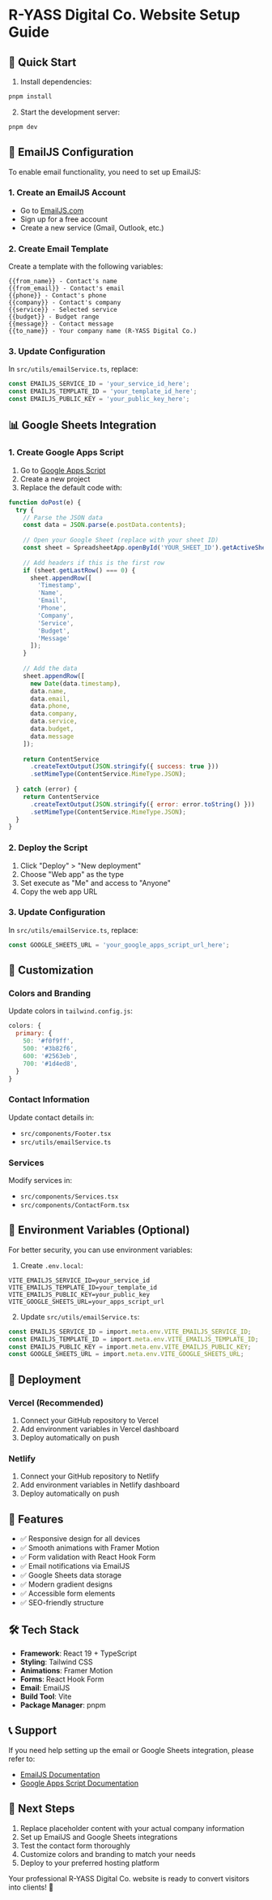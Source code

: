 # R-YASS Digital Co. Website Setup Guide

## 🚀 Quick Start

1. Install dependencies:
```bash
pnpm install
```

2. Start the development server:
```bash
pnpm dev
```

## 📧 EmailJS Configuration

To enable email functionality, you need to set up EmailJS:

### 1. Create an EmailJS Account
- Go to [EmailJS.com](https://www.emailjs.com/)
- Sign up for a free account
- Create a new service (Gmail, Outlook, etc.)

### 2. Create Email Template
Create a template with the following variables:
```
{{from_name}} - Contact's name
{{from_email}} - Contact's email
{{phone}} - Contact's phone
{{company}} - Contact's company
{{service}} - Selected service
{{budget}} - Budget range
{{message}} - Contact message
{{to_name}} - Your company name (R-YASS Digital Co.)
```

### 3. Update Configuration
In `src/utils/emailService.ts`, replace:
```typescript
const EMAILJS_SERVICE_ID = 'your_service_id_here';
const EMAILJS_TEMPLATE_ID = 'your_template_id_here';
const EMAILJS_PUBLIC_KEY = 'your_public_key_here';
```

## 📊 Google Sheets Integration

### 1. Create Google Apps Script
1. Go to [Google Apps Script](https://script.google.com/)
2. Create a new project
3. Replace the default code with:

```javascript
function doPost(e) {
  try {
    // Parse the JSON data
    const data = JSON.parse(e.postData.contents);
    
    // Open your Google Sheet (replace with your sheet ID)
    const sheet = SpreadsheetApp.openById('YOUR_SHEET_ID').getActiveSheet();
    
    // Add headers if this is the first row
    if (sheet.getLastRow() === 0) {
      sheet.appendRow([
        'Timestamp',
        'Name',
        'Email',
        'Phone',
        'Company',
        'Service',
        'Budget',
        'Message'
      ]);
    }
    
    // Add the data
    sheet.appendRow([
      new Date(data.timestamp),
      data.name,
      data.email,
      data.phone,
      data.company,
      data.service,
      data.budget,
      data.message
    ]);
    
    return ContentService
      .createTextOutput(JSON.stringify({ success: true }))
      .setMimeType(ContentService.MimeType.JSON);
      
  } catch (error) {
    return ContentService
      .createTextOutput(JSON.stringify({ error: error.toString() }))
      .setMimeType(ContentService.MimeType.JSON);
  }
}
```

### 2. Deploy the Script
1. Click "Deploy" > "New deployment"
2. Choose "Web app" as the type
3. Set execute as "Me" and access to "Anyone"
4. Copy the web app URL

### 3. Update Configuration
In `src/utils/emailService.ts`, replace:
```typescript
const GOOGLE_SHEETS_URL = 'your_google_apps_script_url_here';
```

## 🎨 Customization

### Colors and Branding
Update colors in `tailwind.config.js`:
```javascript
colors: {
  primary: {
    50: '#f0f9ff',
    500: '#3b82f6',
    600: '#2563eb',
    700: '#1d4ed8',
  }
}
```

### Contact Information
Update contact details in:
- `src/components/Footer.tsx`
- `src/utils/emailService.ts`

### Services
Modify services in:
- `src/components/Services.tsx`
- `src/components/ContactForm.tsx`

## 🔧 Environment Variables (Optional)

For better security, you can use environment variables:

1. Create `.env.local`:
```
VITE_EMAILJS_SERVICE_ID=your_service_id
VITE_EMAILJS_TEMPLATE_ID=your_template_id
VITE_EMAILJS_PUBLIC_KEY=your_public_key
VITE_GOOGLE_SHEETS_URL=your_apps_script_url
```

2. Update `src/utils/emailService.ts`:
```typescript
const EMAILJS_SERVICE_ID = import.meta.env.VITE_EMAILJS_SERVICE_ID;
const EMAILJS_TEMPLATE_ID = import.meta.env.VITE_EMAILJS_TEMPLATE_ID;
const EMAILJS_PUBLIC_KEY = import.meta.env.VITE_EMAILJS_PUBLIC_KEY;
const GOOGLE_SHEETS_URL = import.meta.env.VITE_GOOGLE_SHEETS_URL;
```

## 🚀 Deployment

### Vercel (Recommended)
1. Connect your GitHub repository to Vercel
2. Add environment variables in Vercel dashboard
3. Deploy automatically on push

### Netlify
1. Connect your GitHub repository to Netlify
2. Add environment variables in Netlify dashboard
3. Deploy automatically on push

## 📱 Features

- ✅ Responsive design for all devices
- ✅ Smooth animations with Framer Motion
- ✅ Form validation with React Hook Form
- ✅ Email notifications via EmailJS
- ✅ Google Sheets data storage
- ✅ Modern gradient designs
- ✅ Accessible form elements
- ✅ SEO-friendly structure

## 🛠️ Tech Stack

- **Framework**: React 19 + TypeScript
- **Styling**: Tailwind CSS
- **Animations**: Framer Motion
- **Forms**: React Hook Form
- **Email**: EmailJS
- **Build Tool**: Vite
- **Package Manager**: pnpm

## 📞 Support

If you need help setting up the email or Google Sheets integration, please refer to:
- [EmailJS Documentation](https://www.emailjs.com/docs/)
- [Google Apps Script Documentation](https://developers.google.com/apps-script)

## 🎯 Next Steps

1. Replace placeholder content with your actual company information
2. Set up EmailJS and Google Sheets integrations
3. Test the contact form thoroughly
4. Customize colors and branding to match your needs
5. Deploy to your preferred hosting platform

Your professional R-YASS Digital Co. website is ready to convert visitors into clients! 🚀 